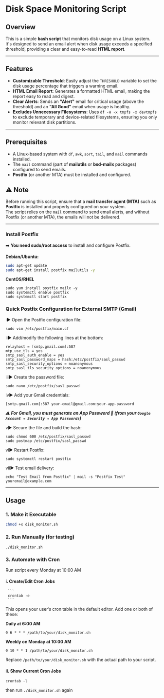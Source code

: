 # Disk Space Monitoring Script

## Overview
This is a simple **bash script** that monitors disk usage on a Linux system.  
It's designed to send an email alert when disk usage exceeds a specified threshold, providing a clear and easy-to-read **HTML report**.

---

## Features
- **Customizable Threshold**: Easily adjust the `THRESHOLD` variable to set the disk usage percentage that triggers a warning email.  
- **HTML Email Report**: Generates a formatted HTML email, making the report easy to read and digest.  
- **Clear Alerts**: Sends an **"Alert"** email for critical usage (above the threshold) and an **"All Good"** email when usage is healthy.  
- **Excludes Unnecessary Filesystems**: Uses `df -H -x tmpfs -x devtmpfs` to exclude temporary and device-related filesystems, ensuring you only monitor relevant disk partitions.  

---

## Prerequisites
- A Linux-based system with `df`, `awk`, `sort`, `tail`, and `mail` commands installed.  
- The `mail` command (part of **mailutils** or **bsd-mailx** packages) configured to send emails.
- **Postfix** (or another MTA) must be installed and configured.

## ⚠️ Note
Before running this script, ensure that a **mail transfer agent (MTA)** such as **Postfix** is installed and properly configured on your system.  
The script relies on the `mail` command to send email alerts, and without Postfix (or another MTA), the emails will not be delivered.   

---

### Install Postfix
➡️ **You need sudo/root access** to install and configure Postfix.

**Debian/Ubuntu:**
```bash
sudo apt-get update
sudo apt-get install postfix mailutils -y
```

 **CentOS/RHEL**
 ```
sudo yum install postfix mailx -y
sudo systemctl enable postfix
sudo systemctl start postfix
```
### Quick Postfix Configuration for External SMTP (Gmail)
i► Open the Postfix configuration file:
  ```
  sudo vim /etc/postfix/main.cf
  ```
ii► Add/modify the following lines at the bottom:
```
relayhost = [smtp.gmail.com]:587
mtp_use_tls = yes
smtp_sasl_auth_enable = yes
smtp_sasl_password_maps = hash:/etc/postfix/sasl_passwd
smtp_sasl_security_options = noanonymous
smtp_sasl_tls_security_options = noanonymous
```
iii► Create the password file:
```
sudo nano /etc/postfix/sasl_passwd
```
iv► Add your Gmail credentials:
```
[smtp.gmail.com]:587 your-email@gmail.com:your-app-password
```
***⚠️ For Gmail, you must generate an App Password 🔑 (from your `Google Account → Security → App Passwords`)***

v► Secure the file and build the hash:
```
sudo chmod 600 /etc/postfix/sasl_passwd
sudo postmap /etc/postfix/sasl_passwd
```

vi► Restart Postfix:
```
sudo systemctl restart postfix
```

vii► Test email delivery:
```
echo "Test Email from Postfix" | mail -s "Postfix Test" youremail@example.com
```
---

## Usage

### 1. Make it Executable
```bash
chmod +x disk_monitor.sh
```
### 2. Run Manually (for testing)
```
./disk_monitor.sh
```
### 3. Automate with Cron
Run script every Monday at 10:00 AM
  #### i. Create/Edit Cron Jobs
     ```
     crontab -e
     ```
This opens your user’s cron table in the default editor. Add one or both of these:

**Daily at 6:00 AM**
```
0 6 * * * /path/to/your/disk_monitor.sh
```

**Weekly on Monday at 10:00 AM**
```
0 10 * * 1 /path/to/your/disk_monitor.sh
```

Replace `/path/to/your/disk_monitor.sh` with the actual path to your script.

#### ii. Show Current Cron Jobs
```
crontab -l
```
then run `./disk_monitor.sh` again
